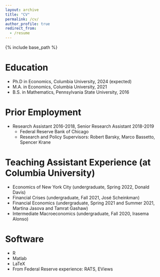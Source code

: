 ```yaml
---
layout: archive
title: "CV"
permalink: /cv/
author_profile: true
redirect_from:
  - /resume
---
```


{% include base_path %}

Education
======
* Ph.D in Economics, Columbia University, 2024 (expected)
* M.A. in Economics, Columbia University, 2021
* B.S. in Mathematics, Pennsylvania State University, 2016


Prior Employment
======
* Research Assistant 2016-2018, Senior Research Assistant 2018-2019
  * Federal Reserve Bank of Chicago
  * Research and Policy Supervisors: Robert Barsky, Marco Bassetto, Spencer Krane


Teaching Assistant Experience (at Columbia University)
======
* Economics of New York City (undergraduate, Spring 2022, Donald Davis)
* Financial Crises (undergraduate, Fall 2021, José Scheinkman)
* Financial Economics (undergraduate, Spring 2021 and Summer 2021, Martina Jasova and Tamrat Gashaw)
* Intermediate Macroeconomics (undergraduate, Fall 2020, Irasema Alonso)
  

Software
======
* R
* Matlab
* LaTeX
* From Federal Reserve experience: RATS, EViews


